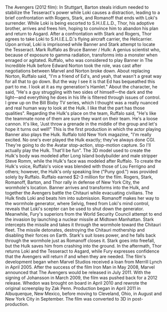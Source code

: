 The Avengers (2012 film): In Stuttgart, Barton steals iridium needed to stabilize the Tesseract's power while Loki causes a distraction, leading to a brief confrontation with Rogers, Stark, and Romanoff that ends with Loki's surrender. While Loki is being escorted to S.H.I.E.L.D., Thor, his adoptive brother, arrives and frees him, hoping to convince him to abandon his plan and return to Asgard. After a confrontation with Stark and Rogers, Thor agrees to take Loki to S.H.I.E.L.D.'s flying aircraft carrier, the Helicarrier. Upon arrival, Loki is imprisoned while Banner and Stark attempt to locate the Tesseract. Mark Ruffalo as Bruce Banner / Hulk: A genius scientist who, because of exposure to gamma radiation, transforms into a monster when enraged or agitated. Ruffalo, who was considered to play Banner in The Incredible Hulk before Edward Norton took the role, was cast after negotiations between Marvel and Norton broke down. About replacing Norton, Ruffalo said, "I'm a friend of Ed's, and yeah, that wasn't a great way for all that to go down. But the way I see it is that Ed has bequeathed this part to me. I look at it as my generation's Hamlet." About the character, he said, "He's a guy struggling with two sides of himself—the dark and the light—and everything he does in his life is filtered through issues of control. I grew up on the Bill Bixby TV series, which I thought was a really nuanced and real human way to look at the Hulk. I like that the part has those qualities". Regarding the Hulk's place on the team, Ruffalo said, "He's like the teammate none of them are sure they want on their team. He's a loose cannon. It's like, 'Just throw a grenade in the middle of the group and let's hope it turns out well!" This is the first production in which the actor playing Banner also plays the Hulk. Ruffalo told New York magazine, "I'm really excited. No one's ever played the Hulk exactly; they've always done CGI. They're going to do the Avatar stop-action, stop-motion capture. So I'll actually play the Hulk. That'll be fun". The 3D model used to create the Hulk's body was modeled after Long Island bodybuilder and male stripper Steve Romm, while the Hulk's face was modeled after Ruffalo. To create the Hulk's voice, Ruffalo's voice was blended with those of Lou Ferrigno and others; however, the Hulk's only speaking line ("Puny god.") was provided solely by Ruffalo. Ruffalo earned $2-3 million for the film. Rogers, Stark, Romanoff, Barton, and Thor rally in defense of New York City, the wormhole's location. Banner arrives and transforms into the Hulk, and together the Avengers battle the Chitauri while evacuating civilians. The Hulk finds Loki and beats him into submission. Romanoff makes her way to the wormhole generator, where Selvig, freed from Loki's mind control, reveals that Loki's scepter can be used to shut down the generator. Meanwhile, Fury's superiors from the World Security Council attempt to end the invasion by launching a nuclear missile at Midtown Manhattan. Stark intercepts the missile and takes it through the wormhole toward the Chitauri fleet. The missile detonates, destroying the Chitauri mothership and disabling their forces on Earth. Stark's suit loses power, and he falls back through the wormhole just as Romanoff closes it. Stark goes into freefall, but the Hulk saves him from crashing into the ground. In the aftermath, Thor returns Loki and the Tesseract to Asgard, while Fury expresses confidence that the Avengers will return if and when they are needed. The film's development began when Marvel Studios received a loan from Merrill Lynch in April 2005. After the success of the film Iron Man in May 2008, Marvel announced that The Avengers would be released in July 2011. With the signing of Johansson in March 2009, the film was pushed back for a 2012 release. Whedon was brought on board in April 2010 and rewrote the original screenplay by Zak Penn. Production began in April 2011 in Albuquerque, New Mexico, before moving to Cleveland, Ohio, in August and New York City in September. The film was converted to 3D in post-production.
